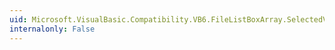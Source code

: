 ```yaml
---
uid: Microsoft.VisualBasic.Compatibility.VB6.FileListBoxArray.SelectedValueChanged
internalonly: False
---
```

